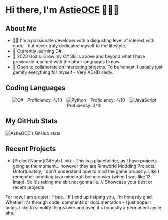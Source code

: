 # Hi there, I'm [AstieOCE](https://github.com/AstieOCE) 👋👋👋

## About Me
- 👨‍💻 I'm a passionate developer with a disgusting level of interest with code - but never truly dedicated myself to the lifestyle.
- 🌱 Currently learning C#.
- 🎯 2023 Goals: Grow my C# Skills above and beyond what I have previously reached with the other languages I know.
- 🤝 Open to collaborate on interesting projects. To be honest, I usually just gamify everything for myself - Very ADHD sadly.


## Coding Languages
<p align="center">
  <img src="https://img.shields.io/badge/-C%23-black?style=flat-square&logo=c-sharp" alt="C#" style="margin-right: 10px;" /> <span>Proficiency: 4/10</span>
  <img src="https://img.shields.io/badge/-Python-black?style=flat-square&logo=python" alt="Python" style="margin: 0 10px;" /> <span>Proficiency: 4/10</span>
  <img src="https://img.shields.io/badge/-JavaScript-black?style=flat-square&logo=javascript" alt="JavaScript" style="margin-left: 10px;" /> <span>Proficiency: 3/10</span>
</p>




## My GitHub Stats
![AstieOCE's GitHub stats](https://github-readme-stats.vercel.app/api?username=AstieOCE&show_icons=true&theme=radical)

## Recent Projects
- [Project Name](GitHub Link) - This is a placeholder, as I have projects going at the moment... however they are
Rimworld Modding Projects. Unfortunately, I don't understand how to mod the game properly. Like I remember modding java
minecraft being easier (when I was like 12 lmao). So it's taking me abit not gonna lie.
// Showcase your best or recent projects

For now, I am a quiet lil' bee..!
If I end up helping you, I'm honestly glad. Whether it's through code, comments or documentation - I just hope it helps.
I like to simplify things over and over, it's honestly a permanent cycle aha.
